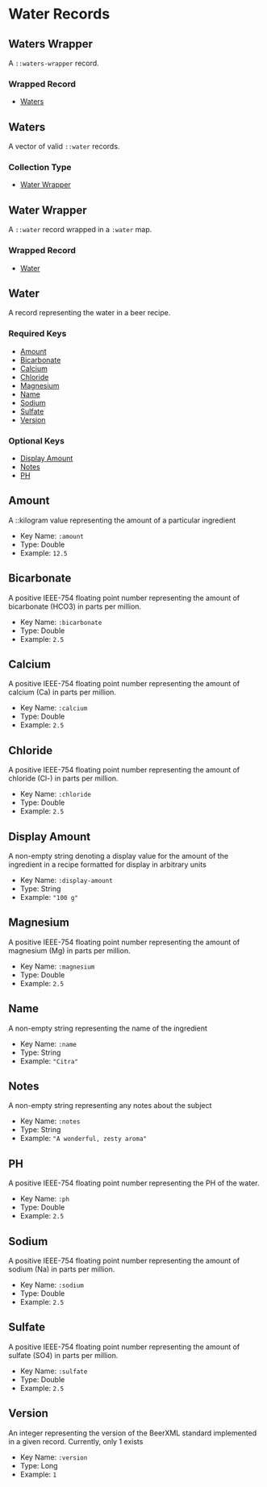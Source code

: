 # Water Records

## Waters Wrapper

A `::waters-wrapper` record.

### Wrapped Record

- [Waters](#waters)

## Waters

A vector of valid `::water` records.

### Collection Type

- [Water Wrapper](#water-wrapper)

## Water Wrapper

A `::water` record wrapped in a `:water` map.

### Wrapped Record

- [Water](#water)

## Water

A record representing the water in a beer recipe.

### Required Keys

- [Amount](#amount)
- [Bicarbonate](#bicarbonate)
- [Calcium](#calcium)
- [Chloride](#chloride)
- [Magnesium](#magnesium)
- [Name](#name)
- [Sodium](#sodium)
- [Sulfate](#sulfate)
- [Version](#version)

### Optional Keys

- [Display Amount](#display-amount)
- [Notes](#notes)
- [PH](#ph)

## Amount

A ::kilogram value representing the amount of a particular ingredient

- Key Name: `:amount`
- Type: Double
- Example: `12.5`

## Bicarbonate

A positive IEEE-754 floating point number representing the amount of bicarbonate (HCO3) in parts per million.

- Key Name: `:bicarbonate`
- Type: Double
- Example: `2.5`

## Calcium

A positive IEEE-754 floating point number representing the amount of calcium (Ca) in parts per million.

- Key Name: `:calcium`
- Type: Double
- Example: `2.5`

## Chloride

A positive IEEE-754 floating point number representing the amount of chloride (Cl-) in parts per million.

- Key Name: `:chloride`
- Type: Double
- Example: `2.5`

## Display Amount

A non-empty string denoting a display value for the amount of the ingredient in a recipe formatted for display in arbitrary units

- Key Name: `:display-amount`
- Type: String
- Example: `"100 g"`

## Magnesium

A positive IEEE-754 floating point number representing the amount of magnesium (Mg) in parts per million.

- Key Name: `:magnesium`
- Type: Double
- Example: `2.5`

## Name

A non-empty string representing the name of the ingredient

- Key Name: `:name`
- Type: String
- Example: `"Citra"`

## Notes

A non-empty string representing any notes about the subject

- Key Name: `:notes`
- Type: String
- Example: `"A wonderful, zesty aroma"`

## PH

A positive IEEE-754 floating point number representing the PH of the water.

- Key Name: `:ph`
- Type: Double
- Example: `2.5`

## Sodium

A positive IEEE-754 floating point number representing the amount of sodium (Na) in parts per million.

- Key Name: `:sodium`
- Type: Double
- Example: `2.5`

## Sulfate

A positive IEEE-754 floating point number representing the amount of sulfate (SO4) in parts per million.

- Key Name: `:sulfate`
- Type: Double
- Example: `2.5`

## Version

An integer representing the version of the BeerXML standard implemented in a given record. Currently, only 1 exists

- Key Name: `:version`
- Type: Long
- Example: `1`
